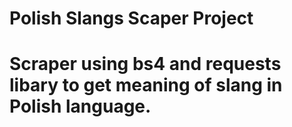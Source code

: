 # Polish Slangs Scaper Project

# Scraper using bs4 and requests libary to get meaning of slang in Polish language.



